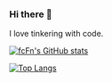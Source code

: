 ### Hi there 👋
I love tinkering with code.

[![fcFn's GitHub stats](https://github-readme-stats.vercel.app/api?username=fcFn&show=prs_merged&show_icons=true&theme=transparent)](https://github.com/anuraghazra/github-readme-stats)

[![Top Langs](https://github-readme-stats.vercel.app/api/top-langs/?username=fcFn&theme=transparent)](https://github.com/anuraghazra/github-readme-stats)
